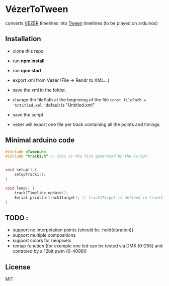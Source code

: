 # VézerToTween
converts [VEZÉR](https://imimot.com/vezer/)  timelines into [Tween](https://github.com/hideakitai/Tween) timelines (to be played on arduinos) 



## Installation 
- clone this repo 
- run **npm install**
- run **npm start**

- export xml from Vezér (File -> Rendr to XML...)
- save the xml in the folder. 
- change the filePath at the begnining of the file
 	`const filePath = 'Untitled.xml'` default is "Untitled.xml"
- save the script
- vezer will export one file per track containing all the points and timings. 

## Minimal arduino code 
```C
#include <Tween.h>
#include "track1.h" // this is the file generated by the script.


void setup() {
    setupTrack1();
}

void loop() {
    track1Timeline.update();
    Serial.println(track1target); // track1Target is defined in track1.h
}
```


## TODO : 
- support no interpolation points (should be .hold(duration))
- support multiple compositions 
- support colors for neopixels 
- remap function (for exemple one led can be tested via DMX (0-255) and controled by a 12bit pwm (0-4096))


## License
MIT